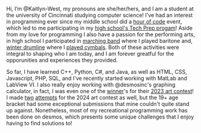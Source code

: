   Hi, I’m @Kaitlyn-West, my pronouns are she/her/hers, and I am a student at the university of Cincinnati studying computer science! I've had an interest in programming ever since my middle school did a [hour of code](https://code.org) event, which led to me participating in my [high school's Tech Prep progam](https://centervilleitcs.com)! Aside from my love for programming I also have a passion for the performing arts, in high school I participated in [marching band](https://youtu.be/PoQOS9aAL9A?si=9SlV_SQMoCg4N9_S) where I played baritone and, [winter drumline](https://youtu.be/DwyODt1GPcw?si=U35vGN6Z0Om2F34L) where I [played cymbals](https://www.youtube.com/watch?v=gDi9bAtpnC8). Both of these activities were integral to shaping who I am today, and I am forever greatful for the opporunities and experiences they provided. 
  
So far, I have learned C++, Python, C#, and Java, as well as HTML, CSS, Javascript, PHP, SQL, and I've recently started working with MatLab and LabView VI. I also really enjoy working with @desmosinc's graphing calculator, in fact, I was even one of the [winner](https://www.desmos.com/art-2023#17;sahvbml7w7)'s for their [2023 art contest](https://www.desmos.com/art-2023#17)! I made [two](https://www.desmos.com/3d/sqwdaw1teh) [attempts](https://www.desmos.com/calculator/eqzu1wlhlq) for the 2024 art contest as well, but the 19+ age bracket had some exceptional submissions that mine couldn't quite stand up against. Nonetheless, most of my recreational programming work has been done on desmos, which presents some unique challenges that I enjoy having to find solutions to!
  
